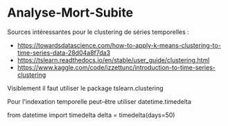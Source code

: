 # Analyse-Mort-Subite

Sources intéressantes pour le clustering de séries temporelles :
- https://towardsdatascience.com/how-to-apply-k-means-clustering-to-time-series-data-28d04a8f7da3
- https://tslearn.readthedocs.io/en/stable/user_guide/clustering.html
- https://www.kaggle.com/code/izzettunc/introduction-to-time-series-clustering

Visiblement il faut utiliser le package tslearn.clustering

Pour l'indexation temporelle peut-être utiliser datetime.timedelta

from datetime import timedelta
delta = timedelta(days=50)